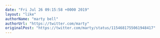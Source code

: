 ```yaml
---
date: "Fri Jul 26 09:15:58 +0000 2019"
layout: "like"
authorName: "marty bell"
authorUrl: "https://twitter.com/marty"
originalPost: "https://twitter.com/marty/status/1154681755061948417"
---
```

